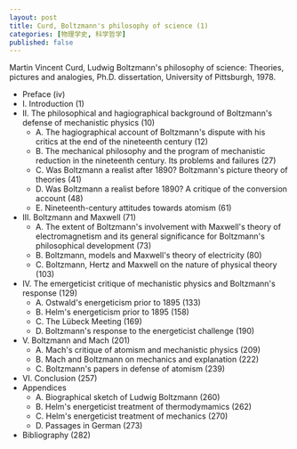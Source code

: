```yaml
---
layout: post
title: Curd, Boltzmann's philosophy of science (1)
categories: [物理学史, 科学哲学]
published: false
---
```


Martin Vincent Curd, Ludwig Boltzmann's philosophy of science: Theories, pictures and analogies, Ph.D. dissertation, University of Pittsburgh, 1978.

* Preface (iv)
* I. Introduction (1)
* II. The philosophical and hagiographical background of Boltzmann's defense of mechanistic physics (10)
  * A. The hagiographical account of Boltzmann's dispute with his critics at the end of the nineteenth century (12)
  * B. The mechanical philosophy and the program of mechanistic reduction in the nineteenth century. Its problems and failures (27)
  * C. Was Boltzmann a realist after 1890? Boltzmann's picture theory of theories (41)
  * D. Was Boltzmann a realist before 1890? A critique of the conversion account (48)
  * E. Nineteenth-century attitudes towards atomism (61)
* III. Boltzmann and Maxwell (71)
  * A. The extent of Boltzmann's involvement with Maxwell's theory of electromagnetism and its general significance for Boltzmann's philosophical development (73)
  * B. Boltzmann, models and Maxwell's theory of electricity (80)
  * C. Boltzmann, Hertz and Maxwell on the nature of physical theory (103)
* IV. The emergeticist critique of mechanistic physics and Boltzmann's response (129)
  * A. Ostwald's energeticism prior to 1895 (133)
  * B. Helm's energeticism prior to 1895 (158)
  * C. The Lübeck Meeting (169)
  * D. Boltzmann's response to the energeticist challenge (190)
* V. Boltzmann and Mach (201)
  * A. Mach's critique of atomism and mechanistic physics (209)
  * B. Mach and Boltzmann on mechanics and explanation (222)
  * C. Boltzmann's papers in defense of atomism (239)
* VI. Conclusion (257)
* Appendices
  * A. Biographical sketch of Ludwig Boltzmann (260)
  * B. Helm's energeticist treatment of thermodymamics (262)
  * C. Helm's energeticist treatment of mechanics (270)
  * D. Passages in German (273)
* Bibliography (282)
	
  
